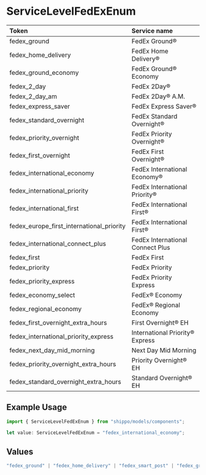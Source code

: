 # ServiceLevelFedExEnum

|Token | Service name|
|:---|:---|
| fedex_ground | FedEx Ground®|
| fedex_home_delivery | FedEx Home Delivery®|
| fedex_ground_economy | FedEx Ground® Economy|
| fedex_2_day | FedEx 2Day®|
| fedex_2_day_am | FedEx 2Day® A.M.|
| fedex_express_saver | FedEx Express Saver®|
| fedex_standard_overnight | FedEx Standard Overnight®|
| fedex_priority_overnight | FedEx Priority Overnight®|
| fedex_first_overnight | FedEx First Overnight®|
| fedex_international_economy | FedEx International Economy®|
| fedex_international_priority | FedEx International Priority®|
| fedex_international_first | FedEx International First®|
| fedex_europe_first_international_priority | FedEx International First®|
| fedex_international_connect_plus | FedEx International Connect Plus|
| fedex_first | FedEx First |
| fedex_priority | FedEx Priority |
| fedex_priority_express | FedEx Priority Express|
| fedex_economy_select | FedEx® Economy |
| fedex_regional_economy | FedEx® Regional Economy |
| fedex_first_overnight_extra_hours | First Overnight® EH |
| fedex_international_priority_express | International Priority® Express |
| fedex_next_day_mid_morning | Next Day Mid Morning |
| fedex_priority_overnight_extra_hours | Priority Overnight® EH |
| fedex_standard_overnight_extra_hours | Standard Overnight® EH |


## Example Usage

```typescript
import { ServiceLevelFedExEnum } from "shippo/models/components";

let value: ServiceLevelFedExEnum = "fedex_international_economy";
```

## Values

```typescript
"fedex_ground" | "fedex_home_delivery" | "fedex_smart_post" | "fedex_ground_economy" | "fedex_2_day" | "fedex_2_day_am" | "fedex_express_saver" | "fedex_standard_overnight" | "fedex_priority_overnight" | "fedex_first_overnight" | "fedex_international_economy" | "fedex_international_priority" | "fedex_international_first" | "fedex_europe_first_international_priority" | "fedex_international_connect_plus" | "fedex_first" | "fedex_priority" | "fedex_priority_express" | "fedex_economy_select" | "fedex_regional_economy" | "fedex_first_overnight_extra_hours" | "fedex_international_priority_express" | "fedex_next_day_mid_morning" | "fedex_priority_overnight_extra_hours" | "fedex_standard_overnight_extra_hours"
```